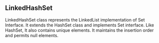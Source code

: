 ## LinkedHashSet

LinkedHashSet class represents the LinkedList implementation of Set Interface. It extends the HashSet class and implements Set interface. Like HashSet, It also contains unique elements. It maintains the insertion order and permits null elements.

